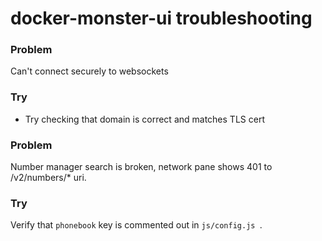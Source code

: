 # docker-monster-ui troubleshooting


### Problem
Can't connect securely to websockets

### Try
* Try checking that domain is correct and matches TLS cert


### Problem
Number manager search is broken, network pane shows 401 to /v2/numbers/* uri.

### Try
Verify that `phonebook` key is commented out in `js/config.js `.
